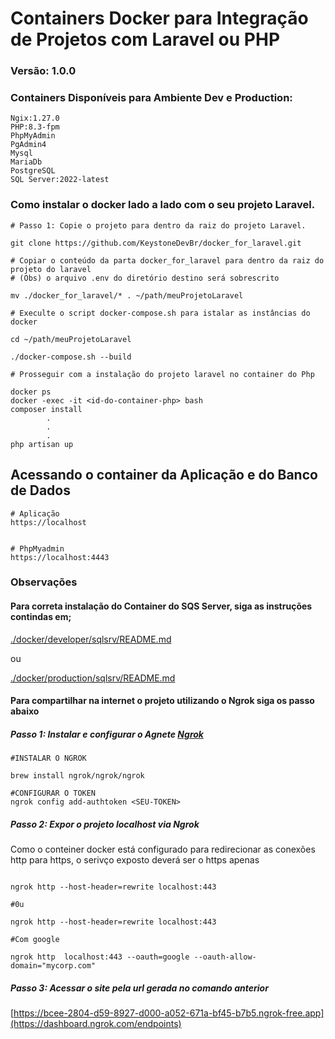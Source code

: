 # Containers Docker para Integração de Projetos com Laravel ou PHP

### Versão: 1.0.0

### Containers Disponíveis para Ambiente Dev e Production:

```
Ngix:1.27.0
PHP:8.3-fpm
PhpMyAdmin
PgAdmin4
Mysql
MariaDb
PostgreSQL
SQL Server:2022-latest
```

### Como instalar o docker lado a lado com o seu projeto Laravel.
```
# Passo 1: Copie o projeto para dentro da raiz do projeto Laravel.

git clone https://github.com/KeystoneDevBr/docker_for_laravel.git

# Copiar o conteúdo da parta docker_for_laravel para dentro da raiz do projeto do laravel
# (Obs) o arquivo .env do diretório destino será sobrescrito

mv ./docker_for_laravel/* . ~/path/meuProjetoLaravel

# Execulte o script docker-compose.sh para istalar as instâncias do docker

cd ~/path/meuProjetoLaravel

./docker-compose.sh --build

# Prosseguir com a instalação do projeto laravel no container do Php

docker ps
docker -exec -it <id-do-container-php> bash
composer install
        .
        .
        .
php artisan up

```

## Acessando o container da Aplicação e do Banco de Dados
```
# Aplicação
https://localhost


# PhpMyadmin
https://localhost:4443
```


### Observações
#### Para correta instalação do Container do SQS Server, siga as instruções contindas em;
 
[./docker/developer/sqlsrv/README.md](.docker/developer/sqlsrv/README.md)

ou 

[./docker/production/sqlsrv/README.md](.docker/production/sqlsrv/README.md)



#### Para compartilhar na internet o projeto utilizando o Ngrok siga os passo abaixo

##### Passo 1: Instalar e configurar o Agnete [Ngrok](https://ngrok.com)
```
#INSTALAR O NGROK

brew install ngrok/ngrok/ngrok

#CONFIGURAR O TOKEN
ngrok config add-authtoken <SEU-TOKEN>
```
##### Passo 2: Expor o projeto localhost via Ngrok

Como o conteiner docker está configurado para redirecionar as conexões http para https, 
o serivço exposto deverá ser  o https apenas

```

ngrok http --host-header=rewrite localhost:443

#0u

ngrok http --host-header=rewrite localhost:443

#Com google

ngrok http  localhost:443 --oauth=google --oauth-allow-domain="mycorp.com"

```

##### Passo 3: Acessar o site pela url gerada no comando anterior

[https://bcee-2804-d59-8927-d000-a052-671a-bf45-b7b5.ngrok-free.app](https://dashboard.ngrok.com/endpoints)
